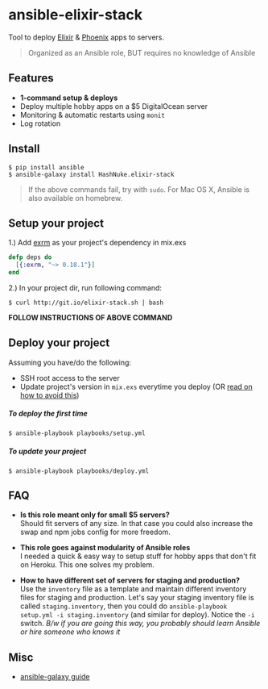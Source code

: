 # ansible-elixir-stack

Tool to deploy [Elixir](http://elixir-lang.org/) & [Phoenix](http://www.phoenixframework.org) apps to servers.

> Organized as an Ansible role, BUT requires no knowledge of Ansible

## Features

* **1-command setup & deploys**
* Deploy multiple hobby apps on a $5 DigitalOcean server
* Monitoring & automatic restarts using `monit`
* Log rotation

## Install

```shell
$ pip install ansible
$ ansible-galaxy install HashNuke.elixir-stack
```

> If the above commands fail, try with `sudo`.
> For Mac OS X, Ansible is also available on homebrew.

## Setup your project

1.) Add [exrm](https://github.com/bitwalker/exrm) as your project's dependency in mix.exs

```elixir
defp deps do
  [{:exrm, "~> 0.18.1"}]
end
```

2.) In your project dir, run following command:

```shell
$ curl http://git.io/elixir-stack.sh | bash
```

**FOLLOW INSTRUCTIONS OF ABOVE COMMAND**

## Deploy your project

Assuming you have/do the following:
* SSH root access to the server
* Update project's version in `mix.exs` everytime you deploy (OR [read on how to avoid this](docs/automate-project-version.md))

##### To deploy the first time

```sh
$ ansible-playbook playbooks/setup.yml
```

##### To update your project

```shell
$ ansible-playbook playbooks/deploy.yml
```

## FAQ

* **Is this role meant only for small $5 servers?**  
Should fit servers of any size. In that case you could also increase the swap and npm jobs config for more freedom.

* **This role goes against modularity of Ansible roles**  
I needed a quick & easy way to setup stuff for hobby apps that don't fit on Heroku. This one solves my problem.

* **How to have different set of servers for staging and production?**  
Use the `inventory` file as a template and maintain different inventory files for staging and production. Let's say your staging inventory file is called `staging.inventory`, then you could do `ansible-playbook setup.yml -i staging.inventory` (and similar for deploy). Notice the `-i` switch. *B/w if you are going this way, you probably should learn Ansible or hire someone who knows it*


## Misc

* [ansible-galaxy guide](http://docs.ansible.com/galaxy.html#installing-roles)
